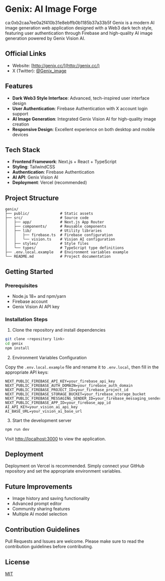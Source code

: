 # Genix: AI Image Forge
ca:0xb2caa7ee0a2f410b31e8ebffb0b1185b37a33b5f
Genix is a modern AI image generation web application designed with a Web3 dark tech style, featuring user authentication through Firebase and high-quality AI image generation powered by Genix Vision AI.

## Official Links
- Website: [http://genix.cc/](http://genix.cc/)
- X (Twitter): [@Genix_image](https://x.com/Genix_image)

## Features

- **Dark Web3 Style Interface**: Advanced, tech-inspired user interface design
- **User Authentication**: Firebase Authentication with X account login support
- **AI Image Generation**: Integrated Genix Vision AI for high-quality image creation
- **Responsive Design**: Excellent experience on both desktop and mobile devices

## Tech Stack

- **Frontend Framework**: Next.js + React + TypeScript
- **Styling**: TailwindCSS
- **Authentication**: Firebase Authentication
- **AI API**: Genix Vision AI
- **Deployment**: Vercel (recommended)

## Project Structure

```
genix/
├── public/              # Static assets
├── src/                 # Source code
│   ├── app/             # Next.js App Router
│   ├── components/      # Reusable components
│   ├── lib/             # Utility libraries
│   │   ├── firebase.ts  # Firebase configuration
│   │   └── vision.ts    # Vision AI configuration
│   ├── styles/          # Style files
│   └── types/           # TypeScript type definitions
├── .env.local.example   # Environment variables example
└── README.md            # Project documentation
```

## Getting Started

### Prerequisites

- Node.js 18+ and npm/yarn
- Firebase account
- Genix Vision AI API key

### Installation Steps

1. Clone the repository and install dependencies

```bash
git clone <repository link>
cd genix
npm install
```

2. Environment Variables Configuration

Copy the `.env.local.example` file and rename it to `.env.local`, then fill in the appropriate API keys:

```
NEXT_PUBLIC_FIREBASE_API_KEY=your_firebase_api_key
NEXT_PUBLIC_FIREBASE_AUTH_DOMAIN=your_firebase_auth_domain
NEXT_PUBLIC_FIREBASE_PROJECT_ID=your_firebase_project_id
NEXT_PUBLIC_FIREBASE_STORAGE_BUCKET=your_firebase_storage_bucket
NEXT_PUBLIC_FIREBASE_MESSAGING_SENDER_ID=your_firebase_messaging_sender_id
NEXT_PUBLIC_FIREBASE_APP_ID=your_firebase_app_id
AI_API_KEY=your_vision_ai_api_key
AI_BASE_URL=your_vision_ai_base_url 
```

3. Start the development server

```bash
npm run dev
```

Visit [http://localhost:3000](http://localhost:3000) to view the application.

## Deployment

Deployment on Vercel is recommended. Simply connect your GitHub repository and set the appropriate environment variables.

## Future Improvements

- Image history and saving functionality
- Advanced prompt editor
- Community sharing features
- Multiple AI model selection

## Contribution Guidelines

Pull Requests and Issues are welcome. Please make sure to read the contribution guidelines before contributing.

## License

[MIT](LICENSE)
